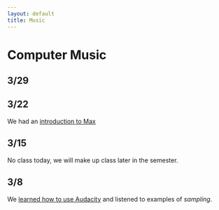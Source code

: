 ```yaml
---
layout: default
title: Music
---
```


# Computer Music

## 3/29



## 3/22

We had an [introduction to Max](/ggu/music/intro_to_max)

## 3/15

No class today, we will make up class later in the semester.

## 3/8

We [learned how to use Audacity](ggu/music/intro_to_aud) and listened to examples of *sampling*.
